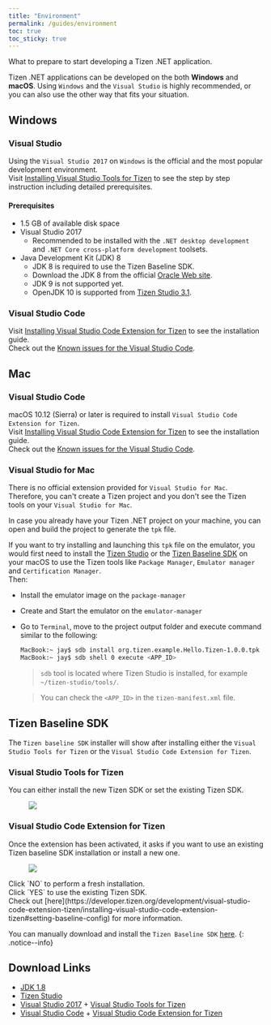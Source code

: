 ```yaml
---
title: "Environment"
permalink: /guides/environment
toc: true
toc_sticky: true
---
```


What to prepare to start developing a Tizen .NET application.

Tizen .NET applications can be developed on the both **Windows** and **macOS**. Using `Windows` and the `Visual Studio` is highly recommended, or you can also use the other way that fits your situation.

## Windows
### Visual Studio
Using the `Visual Studio 2017` on `Windows` is the official and the most popular development environment.<br/>
Visit [Installing Visual Studio Tools for Tizen](https://developer.tizen.org/development/visual-studio-tools-tizen/installing-visual-studio-tools-tizen) to see the step by step instruction including detailed prerequisites. <br/>

#### Prerequisites
- 1.5 GB of available disk space
- Visual Studio 2017
  - Recommended to be installed with the `.NET desktop development` and `.NET Core cross-platform development` toolsets.
- Java Development Kit (JDK) 8
  - JDK 8 is required to use the Tizen Baseline SDK. 
  - Download the JDK 8 from the official [Oracle Web site](https://www.oracle.com/technetwork/java/javase/downloads/index.html).
  - JDK 9 is not supported yet.
  - OpenJDK 10 is supported from [Tizen Studio 3.1](https://developer.tizen.org/development/tizen-studio/download/release-notes).


### Visual Studio Code
Visit [Installing Visual Studio Code Extension for Tizen](https://developer.tizen.org/development/visual-studio-code-extension-tizen/installing-visual-studio-code-extension-tizen) to see the installation guide.<br/>
Check out the [Known issues for the Visual Studio Code]({{site.url}}{{site.baseurl}}/issues/wearable/tools-vscode/).

## Mac
### Visual Studio Code
macOS 10.12 (Sierra) or later is required to install `Visual Studio Code Extension for Tizen`. <br/>
Visit [Installing Visual Studio Code Extension for Tizen](https://developer.tizen.org/development/visual-studio-code-extension-tizen/installing-visual-studio-code-extension-tizen) to see the installation guide.<br/>
Check out the [Known issues for the Visual Studio Code]({{site.url}}{{site.baseurl}}/issues/wearable/tools-vscode/).

### Visual Studio for Mac
There is no official extension provided for `Visual Studio for Mac`. <br/>
Therefore, you can't create a Tizen project and you don't see the Tizen tools on your `Visual Studio for Mac`.<br/>

In case you already have your Tizen .NET project on your machine, you can open and build the project to generate the `tpk` file.

If you want to try installing and launching this `tpk` file on the emulator, you would first need to install the [Tizen Studio](https://developer.tizen.org/development/tizen-studio/download) or the [Tizen Baseline SDK]({{site.url}}{{site.baseurl}}/guides/environment#tizen-baseline-sdk) on your macOS to use the Tizen tools like `Package Manager`, `Emulator manager` and `Certification Manager`.<br/>
Then:
- Install the emulator image on the `package-manager`
- Create and Start the emulator on the `emulator-manager`
- Go to `Terminal`, move to the project output folder and execute command similar to the following:

    ```sh
    MacBook:~ jay$ sdb install org.tizen.example.Hello.Tizen-1.0.0.tpk
    MacBook:~ jay$ sdb shell 0 execute <APP_ID>
    ```
    > `sdb` tool is located where Tizen Studio is installed, for example `~/tizen-studio/tools/`.
    
    > You can check the `<APP_ID>` in the `tizen-manifest.xml` file.


## Tizen Baseline SDK
The `Tizen baseline SDK` installer will show after installing either the `Visual Studio Tools for Tizen` or the `Visual Studio Code Extension for Tizen`.

### Visual Studio Tools for Tizen
You can either install the new Tizen SDK or set the existing Tizen SDK.
<figure>
    <img src="{{site.url}}{{site.baseurl}}/assets/images/guides/install_tizensdk_vs.png">
</figure>


### Visual Studio Code Extension for Tizen
Once the extension has been activated, it asks if you want to use an existing Tizen baseline SDK installation or install a new one.<br/>
<figure>
    <img src="{{site.url}}{{site.baseurl}}/assets/images/guides/install_tizensdk_code.png">
</figure>
Click `NO` to perform a fresh installation.<br/>
Click `YES` to use the existing Tizen SDK.<br/>
Check out [here](https://developer.tizen.org/development/visual-studio-code-extension-tizen/installing-visual-studio-code-extension-tizen#setting-baseline-config) for more information.

You can manually download and install the `Tizen Baseline SDK` [here](http://download.tizen.org/sdk/Installer/Latest).
{: .notice--info}


## Download Links

 + [JDK 1.8](https://www.oracle.com/technetwork/java/javase/downloads/jdk8-downloads-2133151.html)
 + [Tizen Studio](https://developer.tizen.org/development/tizen-studio/download)
 + [Visual Studio 2017](https://visualstudio.microsoft.com/downloads/)   +   [Visual Studio Tools for Tizen](https://developer.tizen.org/development/visual-studio-tools-tizen/installing-visual-studio-tools-tizen#install) 
 + [Visual Studio Code](https://code.visualstudio.com/download)  +   [Visual Studio Code Extension for Tizen](https://developer.tizen.org/development/visual-studio-code-extension-tizen/installing-visual-studio-code-extension-tizen)

